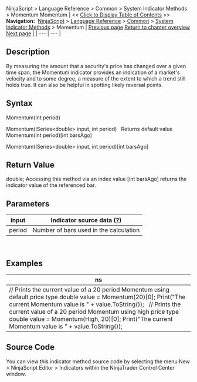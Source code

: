 ﻿
NinjaScript \> Language Reference \> Common \> System Indicator Methods \> Momentum
Momentum
| \<\< [Click to Display Table of Contents](momentum.md) \>\> **Navigation:**     [NinjaScript](ninjascript-1.md) \> [Language Reference](language_reference_wip-1.md) \> [Common](common-1.md) \> [System Indicator Methods](indicators-1.md) \> Momentum | [Previous page](minimum_min-1.md) [Return to chapter overview](indicators-1.md) [Next page](money_flow_index_mfi-1.md) |
| --- | --- |
## Description
By measuring the amount that a security's price has changed over a given time span, the Momentum indicator provides an indication of a market's velocity and to some degree, a measure of the extent to which a trend still holds true. It can also be helpful in spotting likely reversal points.

## Syntax
Momentum(int period)  

Momentum(ISeries\<double\> input, int period)
 
Returns default value
Momentum(int period)\[int barsAgo]  

Momentum(ISeries\<double\> input, int period)\[int barsAgo]

## Return Value
double; Accessing this method via an index value \[int barsAgo] returns the indicator value of the referenced bar.

## Parameters
| input | Indicator source data ([?](valid_input_data_for_indicator-1.md)) |
| --- | --- |
| period | Number of bars used in the calculation |

 
## 
## Examples
| ns |
| --- |
| // Prints the current value of a 20 period Momentum using default price type double value \= Momentum(20)\[0]; Print("The current Momentum value is " \+ value.ToString());   // Prints the current value of a 20 period Momentum using high price type double value \= Momentum(High, 20)\[0]; Print("The current Momentum value is " \+ value.ToString()); |

## Source Code
You can view this indicator method source code by selecting the menu New \> NinjaScript Editor \> Indicators within the NinjaTrader Control Center window.
